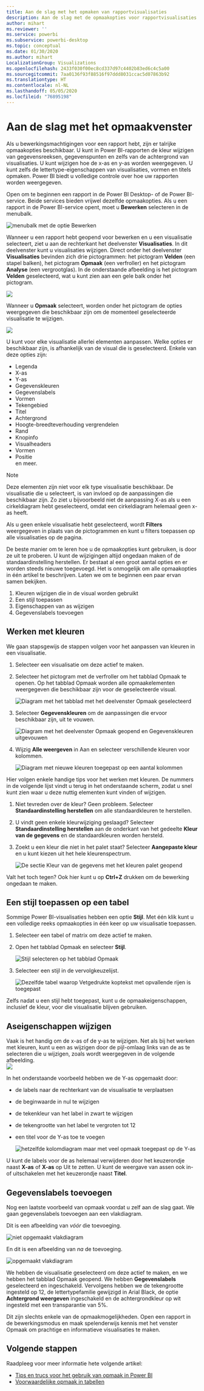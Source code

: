 ```yaml
---
title: Aan de slag met het opmaken van rapportvisualisaties
description: Aan de slag met de opmaakopties voor rapportvisualisaties
author: mihart
ms.reviewer: ''
ms.service: powerbi
ms.subservice: powerbi-desktop
ms.topic: conceptual
ms.date: 01/30/2020
ms.author: mihart
LocalizationGroup: Visualizations
ms.openlocfilehash: 2433f030f00ec8cd337d97c4402b83ed6c4c5a00
ms.sourcegitcommit: 7aa0136f93f88516f97ddd8031ccac5d07863b92
ms.translationtype: HT
ms.contentlocale: nl-NL
ms.lasthandoff: 05/05/2020
ms.locfileid: "76895198"
---
```

# <a name="getting-started-with-the-formatting-pane"></a>Aan de slag met het opmaakvenster
Als u bewerkingsmachtigingen voor een rapport hebt, zijn er talrijke opmaakopties beschikbaar. U kunt in Power BI-rapporten de kleur wijzigen van gegevensreeksen, gegevenspunten en zelfs van de achtergrond van visualisaties. U kunt wijzigen hoe de x-as en y-as worden weergegeven. U kunt zelfs de lettertype-eigenschappen van visualisaties, vormen en titels opmaken. Power BI biedt u volledige controle over hoe uw rapporten worden weergegeven.

Open om te beginnen een rapport in de Power BI Desktop- of de Power BI-service. Beide services bieden vrijwel dezelfde opmaakopties. Als u een rapport in de Power BI-service opent, moet u **Bewerken** selecteren in de menubalk. 

![menubalk met de optie Bewerken](media/service-getting-started-with-color-formatting-and-axis-properties/power-bi-edit.png)

Wanneer u een rapport hebt geopend voor bewerken en u een visualisatie selecteert, ziet u aan de rechterkant het deelvenster **Visualisaties**. In dit deelvenster kunt u visualisaties wijzigen. Direct onder het deelvenster **Visualisaties** bevinden zich drie pictogrammen: het pictogram **Velden** (een stapel balken), het pictogram **Opmaak** (een verfroller) en het pictogram **Analyse** (een vergrootglas). In de onderstaande afbeelding is het pictogram **Velden** geselecteerd, wat u kunt zien aan een gele balk onder het pictogram.

![](media/service-getting-started-with-color-formatting-and-axis-properties/power-bi-format.png)

Wanneer u **Opmaak** selecteert, worden onder het pictogram de opties weergegeven die beschikbaar zijn om de momenteel geselecteerde visualisatie te wijzigen.  

![](media/service-getting-started-with-color-formatting-and-axis-properties/power-bi-format-selected.png)

U kunt voor elke visualisatie allerlei elementen aanpassen. Welke opties er beschikbaar zijn, is afhankelijk van de visual die is geselecteerd. Enkele van deze opties zijn:

* Legenda
* X-as
* Y-as
* Gegevenskleuren
* Gegevenslabels
* Vormen
* Tekengebied
* Titel
* Achtergrond
* Hoogte-breedteverhouding vergrendelen
* Rand
* Knopinfo
* Visualheaders
* Vormen
* Positie    
en meer.


> [!NOTE]
>  
> Deze elementen zijn niet voor elk type visualisatie beschikbaar. De visualisatie die u selecteert, is van invloed op de aanpassingen die beschikbaar zijn. Zo ziet u bijvoorbeeld niet de aanpassing X-as als u een cirkeldiagram hebt geselecteerd, omdat een cirkeldiagram helemaal geen x-as heeft.

Als u geen enkele visualisatie hebt geselecteerd, wordt **Filters** weergegeven in plaats van de pictogrammen en kunt u filters toepassen op alle visualisaties op de pagina.

De beste manier om te leren hoe u de opmaakopties kunt gebruiken, is door ze uit te proberen. U kunt de wijzigingen altijd ongedaan maken of de standaardinstelling herstellen. Er bestaat al een groot aantal opties en er worden steeds nieuwe toegevoegd. Het is onmogelijk om alle opmaakopties in één artikel te beschrijven. Laten we om te beginnen een paar ervan samen bekijken. 

1. Kleuren wijzigen die in de visual worden gebruikt   
2. Een stijl toepassen    
3. Eigenschappen van as wijzigen    
4. Gegevenslabels toevoegen    




## <a name="working-with-colors"></a>Werken met kleuren

We gaan stapsgewijs de stappen volgen voor het aanpassen van kleuren in een visualisatie.

1. Selecteer een visualisatie om deze actief te maken.

2. Selecteer het pictogram met de verfroller om het tabblad Opmaak te openen. Op het tabblad Opmaak worden alle opmaakelementen weergegeven die beschikbaar zijn voor de geselecteerde visual.

    ![Diagram met het tabblad met het deelvenster Opmaak geselecteerd](media/service-getting-started-with-color-formatting-and-axis-properties/power-bi-formatting.png)

3. Selecteer **Gegevenskleuren** om de aanpassingen die ervoor beschikbaar zijn, uit te vouwen.  

    ![Diagram met het deelvenster Opmaak geopend en Gegevenskleuren uitgevouwen](media/service-getting-started-with-color-formatting-and-axis-properties/power-bi-data-colors.png)

4. Wijzig **Alle weergeven** in Aan en selecteer verschillende kleuren voor kolommen.

    ![Diagram met nieuwe kleuren toegepast op een aantal kolommen](media/service-getting-started-with-color-formatting-and-axis-properties/power-bi-change-colors.png)

Hier volgen enkele handige tips voor het werken met kleuren. De nummers in de volgende lijst vindt u terug in het onderstaande scherm, zodat u snel kunt zien waar u deze nuttig elementen kunt vinden of wijzigen.

1. Niet tevreden over de kleur? Geen probleem. Selecteer **Standaardinstelling herstellen** om alle standaardkleuren te herstellen. 

2. U vindt geen enkele kleurwijziging geslaagd? Selecteer **Standaardinstelling herstellen** aan de onderkant van het gedeelte **Kleur van de gegevens** en de standaardkleuren worden hersteld. 

3. Zoekt u een kleur die niet in het palet staat? Selecteer **Aangepaste kleur** en u kunt kiezen uit het hele kleurenspectrum.  

   ![De sectie Kleur van de gegevens met het kleuren palet geopend](media/service-getting-started-with-color-formatting-and-axis-properties/power-bi-color-extras.png)

Valt het toch tegen? Ook hier kunt u op **Ctrl+Z** drukken om de bewerking ongedaan te maken.

## <a name="applying-a-style-to-a-table"></a>Een stijl toepassen op een tabel
Sommige Power BI-visualisaties hebben een optie **Stijl**. Met één klik kunt u een volledige reeks opmaakopties in één keer op uw visualisatie toepassen. 

1. Selecteer een tabel of matrix om deze actief te maken.   
1. Open het tabblad Opmaak en selecteer **Stijl**.

   ![Stijl selecteren op het tabblad Opmaak](media/service-getting-started-with-color-formatting-and-axis-properties/power-bi-style.png)


1. Selecteer een stijl in de vervolgkeuzelijst. 

   ![Dezelfde tabel waarop Vetgedrukte koptekst met opvallende rijen is toegepast](media/service-getting-started-with-color-formatting-and-axis-properties/power-bi-style-flashy.png)

Zelfs nadat u een stijl hebt toegepast, kunt u de opmaakeigenschappen, inclusief de kleur, voor die visualisatie blijven gebruiken.


## <a name="changing-axis-properties"></a>Aseigenschappen wijzigen

Vaak is het handig om de x-as of de y-as te wijzigen. Net als bij het werken met kleuren, kunt u een as wijzigen door de pijl-omlaag links van de as te selecteren die u wijzigen, zoals wordt weergegeven in de volgende afbeelding.  
![](media/service-getting-started-with-color-formatting-and-axis-properties/power-bi-y-axis.png)

In het onderstaande voorbeeld hebben we de Y-as opgemaakt door:
- de labels naar de rechterkant van de visualisatie te verplaatsen

- de beginwaarde in nul te wijzigen

- de tekenkleur van het label in zwart te wijzigen

- de tekengrootte van het label te vergroten tot 12

- een titel voor de Y-as toe te voegen


    ![hetzelfde kolomdiagram maar met veel opmaak toegepast op de Y-as](media/service-getting-started-with-color-formatting-and-axis-properties/power-bi-axis-changes.png)

U kunt de labels voor de as helemaal verwijderen door het keuzerondje naast **X-as** of **X-as** op Uit te zetten. U kunt de weergave van assen ook in- of uitschakelen met het keuzerondje naast **Titel**.  



## <a name="adding-data-labels"></a>Gegevenslabels toevoegen    

Nog een laatste voorbeeld van opmaak voordat u zelf aan de slag gaat.  We gaan gegevenslabels toevoegen aan een vlakdiagram. 

Dit is een afbeelding van *vóór* die toevoeging. 

![niet opgemaakt vlakdiagram](media/service-getting-started-with-color-formatting-and-axis-properties/power-bi-area-chart.png)


En dit is een afbeelding van *na* de toevoeging.

![opgemaakt vlakdiagram](media/service-getting-started-with-color-formatting-and-axis-properties/power-bi-data-labels.png)

We hebben de visualisatie geselecteerd om deze actief te maken, en we hebben het tabblad Opmaak geopend.  We hebben **Gegevenslabels** geselecteerd en ingeschakeld. Vervolgens hebben we de tekengrootte ingesteld op 12, de lettertypefamilie gewijzigd in Arial Black, de optie **Achtergrond weergeven** ingeschakeld en de achtergrondkleur op wit ingesteld met een transparantie van 5%.

Dit zijn slechts enkele van de opmaakmogelijkheden. Open een rapport in de bewerkingsmodus en maak spelenderwijs kennis met het venster Opmaak om prachtige en informatieve visualisaties te maken.

## <a name="next-steps"></a>Volgende stappen
Raadpleeg voor meer informatie hete volgende artikel:  

* [Tips en trucs voor het gebruik van opmaak in Power BI](service-tips-and-tricks-for-color-formatting.md)  
* [Voorwaardelijke opmaak in tabellen](../desktop-conditional-table-formatting.md)

